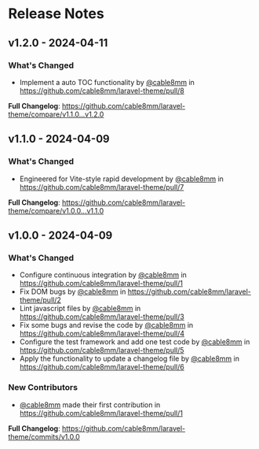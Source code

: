 # Release Notes

## v1.2.0 - 2024-04-11

### What's Changed

* Implement a auto TOC functionality by [@cable8mm](https://github.com/cable8mm) in https://github.com/cable8mm/laravel-theme/pull/8

**Full Changelog**: https://github.com/cable8mm/laravel-theme/compare/v1.1.0...v1.2.0

## v1.1.0 - 2024-04-09

### What's Changed

* Engineered for Vite-style rapid development by [@cable8mm](https://github.com/cable8mm) in https://github.com/cable8mm/laravel-theme/pull/7

**Full Changelog**: https://github.com/cable8mm/laravel-theme/compare/v1.0.0...v1.1.0

## v1.0.0 - 2024-04-09

### What's Changed

* Configure continuous integration by [@cable8mm](https://github.com/cable8mm) in https://github.com/cable8mm/laravel-theme/pull/1
* Fix DOM bugs by [@cable8mm](https://github.com/cable8mm) in https://github.com/cable8mm/laravel-theme/pull/2
* Lint javascript files by [@cable8mm](https://github.com/cable8mm) in https://github.com/cable8mm/laravel-theme/pull/3
* Fix some bugs and revise the code by [@cable8mm](https://github.com/cable8mm) in https://github.com/cable8mm/laravel-theme/pull/4
* Configure the test framework and add one test code by [@cable8mm](https://github.com/cable8mm) in https://github.com/cable8mm/laravel-theme/pull/5
* Apply the functionality to update a changelog file by [@cable8mm](https://github.com/cable8mm) in https://github.com/cable8mm/laravel-theme/pull/6

### New Contributors

* [@cable8mm](https://github.com/cable8mm) made their first contribution in https://github.com/cable8mm/laravel-theme/pull/1

**Full Changelog**: https://github.com/cable8mm/laravel-theme/commits/v1.0.0
